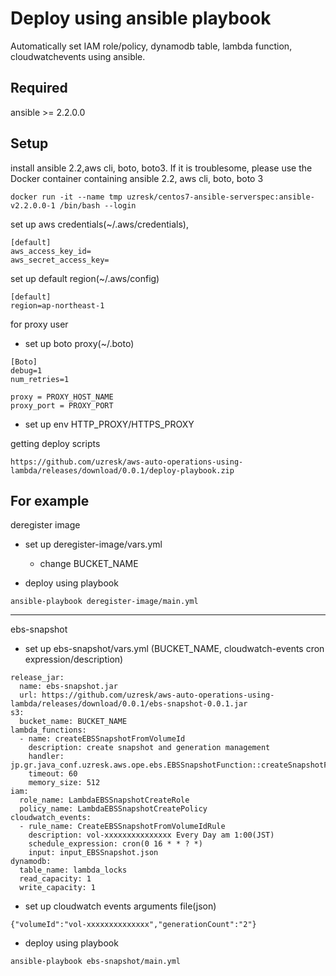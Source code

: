 Deploy using ansible playbook
==============================

Automatically set IAM role/policy, dynamodb table, lambda function, cloudwatchevents using ansible.

Required
---

ansible >= 2.2.0.0

Setup
---

install ansible 2.2,aws cli, boto, boto3. If it is troublesome, please use the Docker container containing ansible 2.2, aws cli, boto, boto 3

```
docker run -it --name tmp uzresk/centos7-ansible-serverspec:ansible-v2.2.0.0-1 /bin/bash --login
```

set up aws credentials(~/.aws/credentials), 

```~/.aws/credentials
[default]
aws_access_key_id=
aws_secret_access_key=
```

set up default region(~/.aws/config)

```~/.aws/config
[default]
region=ap-northeast-1
```

for proxy user
- set up boto proxy(~/.boto)

```
[Boto]
debug=1
num_retries=1

proxy = PROXY_HOST_NAME
proxy_port = PROXY_PORT
```

-  set up env HTTP_PROXY/HTTPS_PROXY

getting deploy scripts

```
https://github.com/uzresk/aws-auto-operations-using-lambda/releases/download/0.0.1/deploy-playbook.zip
```

For example
---

deregister image

- set up deregister-image/vars.yml
    - change BUCKET_NAME

- deploy using playbook

```
ansible-playbook deregister-image/main.yml
```

---

ebs-snapshot

- set up ebs-snapshot/vars.yml (BUCKET_NAME, cloudwatch-events cron expression/description)

```
release_jar:
  name: ebs-snapshot.jar
  url: https://github.com/uzresk/aws-auto-operations-using-lambda/releases/download/0.0.1/ebs-snapshot-0.0.1.jar
s3:
  bucket_name: BUCKET_NAME
lambda_functions:
  - name: createEBSSnapshotFromVolumeId
    description: create snapshot and generation management
    handler: jp.gr.java_conf.uzresk.aws.ope.ebs.EBSSnapshotFunction::createSnapshotFromVolumeId
    timeout: 60
    memory_size: 512
iam:
  role_name: LambdaEBSSnapshotCreateRole
  policy_name: LambdaEBSSnapshotCreatePolicy
cloudwatch_events:
  - rule_name: CreateEBSSnapshotFromVolumeIdRule
    description: vol-xxxxxxxxxxxxxxx Every Day am 1:00(JST)
    schedule_expression: cron(0 16 * * ? *)
    input: input_EBSSnapshot.json
dynamodb:
  table_name: lambda_locks
  read_capacity: 1
  write_capacity: 1
```

- set up cloudwatch events arguments file(json)

```
{"volumeId":"vol-xxxxxxxxxxxxxx","generationCount":"2"}
```

- deploy using playbook

```
ansible-playbook ebs-snapshot/main.yml
```
